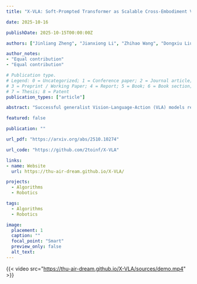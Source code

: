 ```yaml
---
title: "X-VLA: Soft-Prompted Transformer as Scalable Cross-Embodiment Vision-Language-Action Model"

date: 2025-10-16

publishDate: 2025-10-15T00:00:00Z

authors: ["Jinliang Zheng", "Jianxiong Li", "Zhihao Wang", "Dongxiu Liu", "Xirui Kang", "Yuchun Feng", "Yinan Zheng", "Jiayin Zou", "Yilun Chen", "Jia Zeng", "Ya-Qin Zhang", "Jiangmiao Pang", "Jingjing Liu", "Tai Wang", "Xianyuan Zhan"]

author_notes:
- "Equal contribution"
- "Equal contribution"

# Publication type.
# Legend: 0 = Uncategorized; 1 = Conference paper; 2 = Journal article;
# 3 = Preprint / Working Paper; 4 = Report; 5 = Book; 6 = Book section;
# 7 = Thesis; 8 = Patent
publication_types: ["article"]

abstract: "Successful generalist Vision-Language-Action (VLA) models rely on effective training across diverse robotic platforms with large-scale, cross-embodiment, heterogeneous datasets. To facilitate and leverage the heterogeneity in rich, diverse robotic data sources, we propose a novel Soft Prompt approach with minimally added parameters, by infusing prompt learning concepts into cross-embodiment robot learning and introducing separate sets of learnable embeddings for each distinct data source. These embeddings serve as embodiment-specific prompts, which in unity empower VLA models with effective exploitation of varying cross-embodiment features. Our new X-VLA, a neat flow-matching-based VLA architecture, relies exclusively on soft-prompted standard Transformer encoders, enjoying both scalability and simplicity. Evaluated across 6 simulations as well as 3 real-world robots, our 0.9B instantiation-X-VLA-0.9B simultaneously achieves SOTA performance over a sweep of benchmarks, demonstrating superior results on a wide axes of capabilities, from flexible dexterity to quick adaptation across embodiments, environments, and tasks. Website: https://thu-air-dream.github.io/X-VLA/."

featured: false

publication: ""

url_pdf: "https://arxiv.org/abs/2510.10274"

url_code: "https://github.com/2toinf/X-VLA"

links:
- name: Website
  url: https://thu-air-dream.github.io/X-VLA/

projects: 
  - Algorithms
  - Robotics

tags:
  - Algorithms
  - Robotics

image:
  placement: 1
  caption: ""
  focal_point: "Smart"
  preview_only: false
  alt_text:
---
```

{{< video src="https://thu-air-dream.github.io/X-VLA/sources/demo.mp4" >}}

